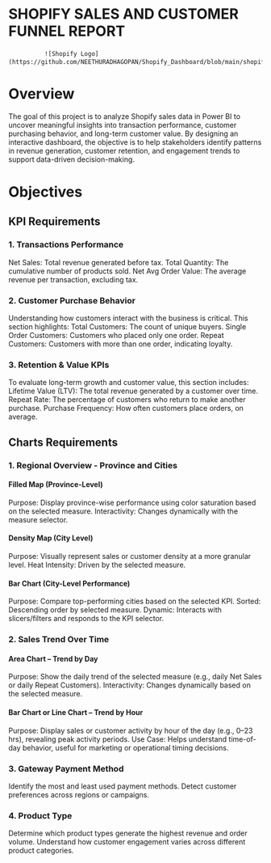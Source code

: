 # SHOPIFY SALES AND CUSTOMER FUNNEL REPORT
              ![Shopify Logo](https://github.com/NEETHURADHAGOPAN/Shopify_Dashboard/blob/main/shopify.png)
# Overview
The goal of this project is to analyze Shopify sales data in Power BI to uncover meaningful insights into transaction performance, customer purchasing behavior, and long-term customer value. By designing an interactive dashboard, the objective is to help stakeholders identify patterns in revenue generation, customer retention, and engagement trends to support data-driven decision-making.

# Objectives

## KPI Requirements

### 1. Transactions Performance
Net Sales: Total revenue generated before tax.
Total Quantity: The cumulative number of products sold.
Net Avg Order Value: The average revenue per transaction, excluding tax.
### 2. Customer Purchase Behavior
Understanding how customers interact with the business is critical. This section highlights:
Total Customers: The count of unique buyers.
Single Order Customers: Customers who placed only one order.
Repeat Customers: Customers with more than one order, indicating loyalty.
### 3. Retention & Value KPIs
To evaluate long-term growth and customer value, this section includes:
Lifetime Value (LTV): The total revenue generated by a customer over time.
Repeat Rate: The percentage of customers who return to make another purchase.
Purchase Frequency: How often customers place orders, on average.

## Charts Requirements

### 1. Regional Overview - Province and Cities
#### Filled Map (Province-Level)
Purpose: Display province-wise performance using color saturation based on the selected measure.
Interactivity: Changes dynamically with the measure selector.
#### Density Map (City Level)
Purpose: Visually represent sales or customer density at a more granular level.
Heat Intensity: Driven by the selected measure.
#### Bar Chart (City-Level Performance)
Purpose: Compare top-performing cities based on the selected KPI.
Sorted: Descending order by selected measure.
Dynamic: Interacts with slicers/filters and responds to the KPI selector.

### 2. Sales Trend Over Time
#### Area Chart – Trend by Day
Purpose: Show the daily trend of the selected measure (e.g., daily Net Sales or daily Repeat Customers).
Interactivity: Changes dynamically based on the selected measure.
#### Bar Chart or Line Chart – Trend by Hour
Purpose: Display sales or customer activity by hour of the day (e.g., 0–23 hrs), revealing peak activity periods.
Use Case: Helps understand time-of-day behavior, useful for marketing or operational timing decisions.

### 3. Gateway Payment Method
Identify the most and least used payment methods.
Detect customer preferences across regions or campaigns.

### 4. Product Type
Determine which product types generate the highest revenue and order volume.
Understand how customer engagement varies across different product categories.











